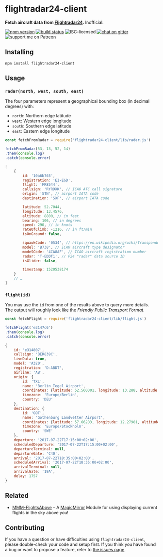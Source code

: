 # flightradar24-client

**Fetch aircraft data from [Flightradar24](https://www.flightradar24.com/).** Inofficial.

[![npm version](https://img.shields.io/npm/v/flightradar24-client.svg)](https://www.npmjs.com/package/flightradar24-client)
[![build status](https://img.shields.io/travis/derhuerst/flightradar24-client.svg?branch=master)](https://travis-ci.org/derhuerst/flightradar24-client)
![ISC-licensed](https://img.shields.io/github/license/derhuerst/flightradar24-client.svg)
[![chat on gitter](https://badges.gitter.im/derhuerst.svg)](https://gitter.im/derhuerst)
[![support me on Patreon](https://img.shields.io/badge/support%20me-on%20patreon-fa7664.svg)](https://patreon.com/derhuerst)


## Installing

```shell
npm install flightradar24-client
```


## Usage

### `radar(north, west, south, east)`

The four parameters represent a geographical bounding box (in decimal degrees) with:

* `north`: Northern edge latitude
* `west`: Western edge longitude
* `south`: Southern edge latitude
* `east`: Eastern edge longitude

```js
const fetchFromRadar = require('flightradar24-client/lib/radar.js')

fetchFromRadar(53, 13, 52, 14)
.then(console.log)
.catch(console.error)
```

```js
[
	{
		id: '10a6b765',
		registration: 'EI-EGD',
		flight: 'FR8544',
		callsign: 'RYR9XK', // ICAO ATC call signature
		origin: 'STN', // airport IATA code
		destination: 'SXF', // airport IATA code

		latitude: 52.7044,
		longitude: 13.4576,
		altitude: 8800, // in feet
		bearing: 106, // in degrees
		speed: 290, // in knots
		rateOfClimb: -1216, // in ft/min
		isOnGround: false,

		squawkCode: '0534', // https://en.wikipedia.org/wiki/Transponder_(aeronautics)
		model: 'B738', // ICAO aircraft type designator
		modeSCode: '4CA8AF', // ICAO aircraft registration number
		radar: 'T-EDDT1', // F24 "radar" data source ID
		isGlider: false,

		timestamp: 1520538174
	}
	// …
]
```

### `flight(id)`

You may use the `id` from one of the results above to query more details. The output will roughly look like the [*Friendly Public Transport Format*](https://github.com/public-transport/friendly-public-transport-format).

```js
const fetchFlight = require('flightradar24-client/lib/flight.js')

fetchFlight('e3147c6')
.then(console.log)
.catch(console.error)
```

```js
{
	id: 'e314807',
	callsign: 'BER839C',
	liveData: true,
	model: 'A320',
	registration: 'D-ABDT',
	airline: 'AB',
	origin: {
		id: 'TXL',
		name: 'Berlin Tegel Airport',
		coordinates: {latitude: 52.560001, longitude: 13.288, altitude: 122},
		timezone: 'Europe/Berlin',
		country: 'DEU'
	},
	destination: {
		id: 'GOT',
		name: 'Gothenburg Landvetter Airport',
		coordinates: {latitude: 57.66283, longitude: 12.27981, altitude: 506},
		timezone: 'Europe/Stockholm',
		country: 'SWE'
	},
	departure: '2017-07-22T17:15:00+02:00',
	scheduledDeparture: '2017-07-22T17:15:00+02:00',
	departureTerminal: null,
	departureGate: 'C40',
	arrival: '2017-07-22T18:35:00+02:00',
	scheduledArrival: '2017-07-22T18:35:00+02:00',
	arrivalTerminal: null,
	arrivalGate: '19A',
	delay: 1757
}
```


## Related

- [MMM-FlightsAbove](https://github.com/E3V3A/MMM-FlightsAbove#magicmirror-module-flightsabove) – A [MagicMirror](https://magicmirror.builders) Module for using displaying current flights in the sky above you!


## Contributing

If you have a question or have difficulties using `flightradar24-client`, please double-check your code and setup first. If you think you have found a bug or want to propose a feature, refer to [the issues page](https://github.com/derhuerst/flightradar24-client/issues).
